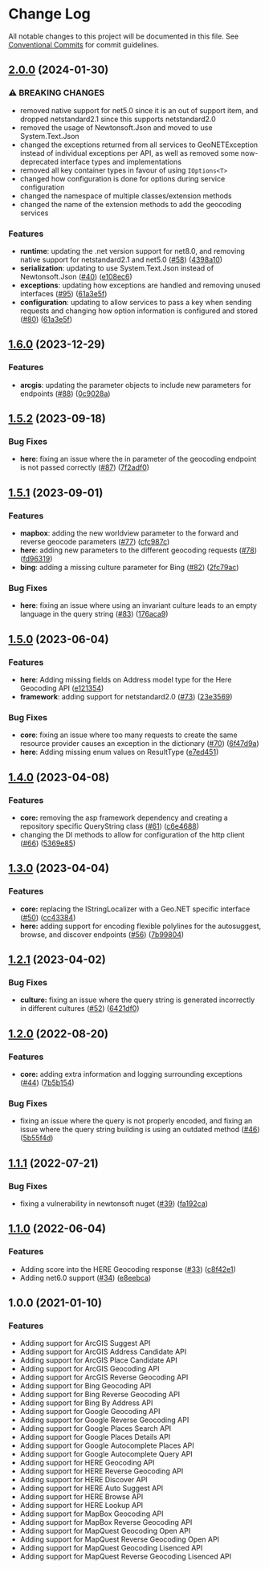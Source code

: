 # Change Log

All notable changes to this project will be documented in this file. See  [Conventional Commits](https://conventionalcommits.org/)  for commit guidelines.

## [2.0.0](https://github.com/JustinCanton/Geo.NET/compare/1.6.0...2.0.0) (2024-01-30)
### ⚠ BREAKING CHANGES
- removed native support for net5.0 since it is an out of support item, and dropped netstandard2.1 since this supports netstandard2.0
- removed the usage of Newtonsoft.Json and moved to use System.Text.Json
- changed the exceptions returned from all services to GeoNETException instead of individual exceptions per API, as well as removed some now-deprecated interface types and implementations
- removed all key container types in favour of using `IOptions<T>`
- changed how configuration is done for options during service configuration
- changed the namespace of multiple classes/extension methods
- changed the name of the extension methods to add the geocoding services

### Features
- **runtime**: updating the .net version support for net8.0, and removing native support for netstandard2.1 and net5.0 ([#58](https://github.com/JustinCanton/Geo.NET/issues/58)) ([4398a10](https://github.com/JustinCanton/Geo.NET/commit/4398a10afb21d3e7e86fba0fa4052adb67ca1faa))
- **serialization**: updating to use System.Text.Json instead of Newtonsoft.Json ([#40](https://github.com/JustinCanton/Geo.NET/issues/40)) ([e108ec6](https://github.com/JustinCanton/Geo.NET/commit/e108ec65d895d8d7fa792845973f14cdcc7335ae))
- **exceptions**: updating how exceptions are handled and removing unused interfaces ([#95](https://github.com/JustinCanton/Geo.NET/issues/95)) ([61a3e5f](https://github.com/JustinCanton/Geo.NET/commit/61a3e5f1b8bb2bd74cd7b11e92c91bcaf1e691ac))
- **configuration**: updating to allow services to pass a key when sending requests and changing how option information is configured and stored ([#80](https://github.com/JustinCanton/Geo.NET/issues/80)) ([61a3e5f](https://github.com/JustinCanton/Geo.NET/commit/61a3e5f1b8bb2bd74cd7b11e92c91bcaf1e691ac))

## [1.6.0](https://github.com/JustinCanton/Geo.NET/compare/1.5.2...1.6.0) (2023-12-29)
### Features
- **arcgis**: updating the parameter objects to include new parameters for endpoints ([#88](https://github.com/JustinCanton/Geo.NET/issues/88)) ([0c9028a](https://github.com/JustinCanton/Geo.NET/commit/0c9028a76ecc4695f105062393203aae5a43eeff))

## [1.5.2](https://github.com/JustinCanton/Geo.NET/compare/1.5.1...1.5.2) (2023-09-18)
### Bug Fixes
- **here**:  fixing an issue where the in parameter of the geocoding endpoint is not passed correctly ([#87](https://github.com/JustinCanton/Geo.NET/issues/87)) ([7f2adf0](https://github.com/JustinCanton/Geo.NET/commit/7f2adf0383c85bb8d79cf6b321d125bef9a4c7f8))


## [1.5.1](https://github.com/JustinCanton/Geo.NET/compare/1.5.0...1.5.1) (2023-09-01)
### Features
- **mapbox**: adding the new worldview parameter to the forward and reverse geocode parameters ([#77](https://github.com/JustinCanton/Geo.NET/issues/77)) ([cfc987c](https://github.com/JustinCanton/Geo.NET/commit/cfc987cc1f7db2e5d0a7e3981f3a0c4325d2211b))
- **here**: adding new parameters to the different geocoding requests ([#78](https://github.com/JustinCanton/Geo.NET/issues/78)) ([fd96319](https://github.com/JustinCanton/Geo.NET/commit/fd9631956001379b67c2f93f7d1a462157b7007c))
- **bing**: adding a missing culture parameter for Bing ([#82](https://github.com/JustinCanton/Geo.NET/issues/82)) ([2fc79ac](https://github.com/JustinCanton/Geo.NET/commit/2fc79ac6c9b7fe7fd5350c942e048f4813bcb52c))

### Bug Fixes
- **here**: fixing an issue where using an invariant culture leads to an empty language in the query string ([#83](https://github.com/JustinCanton/Geo.NET/issues/83)) ([176aca9](https://github.com/JustinCanton/Geo.NET/commit/176aca900dafc47eafc3434cc7a50c414738002a))


## [1.5.0](https://github.com/JustinCanton/Geo.NET/compare/1.4.0...1.5.0) (2023-06-04)
### Features
- **here**: Adding missing fields on Address model type for the Here Geocoding API ([e121354](https://github.com/JustinCanton/Geo.NET/commit/e121354c204eabd6bd63cbd651cf9b635108f498))
- **framework**: adding support for netstandard2.0 ([#73](https://github.com/JustinCanton/Geo.NET/issues/73)) ([23e3569](https://github.com/JustinCanton/Geo.NET/commit/23e35698ecfad4ae22b02c851e5c7657d0356937))

### Bug Fixes
- **core**: fixing an issue where too many requests to create the same resource provider causes an exception in the dictionary ([#70](https://github.com/JustinCanton/Geo.NET/issues/70)) ([6f47d9a](https://github.com/JustinCanton/Geo.NET/commit/6f47d9a277ba8db6e5d9e33edd642d069e23b456))
- **here**: Adding missing enum values on ResultType ([e7ed451](https://github.com/JustinCanton/Geo.NET/commit/e7ed4516a8aff0e6cc1cc69f8555ca993b86901e))


## [1.4.0](https://github.com/JustinCanton/Geo.NET/compare/1.3.0...1.4.0) (2023-04-08)
### Features
- **core:** removing the asp framework dependency and creating a repository specific QueryString class ([#61](https://github.com/JustinCanton/Geo.NET/issues/61)) ([c6e4688](https://github.com/JustinCanton/Geo.NET/commit/c6e46888e8b6ec4fec96bf6b0a8c0fe77f91d140))
- changing the DI methods to allow for configuration of the http client ([#66](https://github.com/JustinCanton/Geo.NET/issues/66)) ([5369e85](https://github.com/JustinCanton/Geo.NET/commit/5369e85ae2c95aff66ba23bfd444655fdb8a40d8))


## [1.3.0](https://github.com/JustinCanton/Geo.NET/compare/1.2.1...1.3.0) (2023-04-04)
### Features
- **core:** replacing the IStringLocalizer with a Geo.NET specific interface ([#50](https://github.com/JustinCanton/Geo.NET/issues/50)) ([cc43384](https://github.com/JustinCanton/Geo.NET/commit/cc43384815df870cbfb59c64ad0e9fe1e89aabf5))
- **here:** adding support for encoding flexible polylines for the autosuggest, browse, and discover endpoints ([#56](https://github.com/JustinCanton/Geo.NET/issues/56)) ([7b99804](https://github.com/JustinCanton/Geo.NET/commit/98c7dd9df3a8da4258e3c4d7482d8a0d807783e2))


## [1.2.1](https://github.com/JustinCanton/Geo.NET/compare/1.2.0...1.2.1) (2023-04-02)
### Bug Fixes
- **culture:** fixing an issue where the query string is generated incorrectly in different cultures ([#52](https://github.com/JustinCanton/Geo.NET/issues/52)) ([6421df0](https://github.com/JustinCanton/Geo.NET/commit/6421df0c4f314421718b6994b2c96d197ba955b1))


## [1.2.0](https://github.com/JustinCanton/Geo.NET/compare/1.1.1...1.2.0) (2022-08-20)
### Features
-  **core:** adding extra information and logging surrounding exceptions ([#44](https://github.com/JustinCanton/Geo.NET/pull/44)) ([7b5b154](https://github.com/JustinCanton/Geo.NET/commit/7b5b15441181bda16b0a644e2b3ef8e7b06cc074))

### Bug Fixes
- fixing an issue where the query is not properly encoded, and fixing an issue where the query string building is using an outdated method ([#46](https://github.com/JustinCanton/Geo.NET/pull/46)) ([5b55f4d](https://github.com/JustinCanton/Geo.NET/commit/5b55f4d249a617e4667e92b5cb0b2c9b6b02ec6f))


## [1.1.1](https://github.com/JustinCanton/Geo.NET/compare/1.1.0...1.1.1) (2022-07-21)
### Bug Fixes
- fixing a vulnerability in newtonsoft nuget ([#39](https://github.com/JustinCanton/Geo.NET/pull/39)) ([fa192ca](https://github.com/JustinCanton/Geo.NET/commit/fa192cab2a965503aa5a50885010836461cb822b))


## [1.1.0](https://github.com/JustinCanton/Geo.NET/compare/1.0.0...1.1.0) (2022-06-04)
### Features
- Adding score into the HERE Geocoding response ([#33](https://github.com/JustinCanton/Geo.NET/pull/33)) ([c8f42e1](https://github.com/JustinCanton/Geo.NET/commit/c8f42e1f155da17dd3869f304c3b9e36a938da71))
- Adding net6.0 support ([#34](https://github.com/JustinCanton/Geo.NET/pull/34)) ([e8eebca](https://github.com/JustinCanton/Geo.NET/commit/e8eebca37d82e3659e7c5e6e2ea4f4777f45f4f7))


## 1.0.0 (2021-01-10)
### Features
- Adding support for ArcGIS Suggest API
- Adding support for ArcGIS Address Candidate API
- Adding support for ArcGIS Place Candidate API
- Adding support for ArcGIS Geocoding API
- Adding support for ArcGIS Reverse Geocoding API
- Adding support for Bing Geocoding API
- Adding support for Bing Reverse Geocoding API
- Adding support for Bing By Address API
- Adding support for Google Geocoding API
- Adding support for Google Reverse Geocoding API
- Adding support for Google Places Search API
- Adding support for Google Places Details API
- Adding support for Google Autocomplete Places API
- Adding support for Google Autocomplete Query API
- Adding support for HERE Geocoding API
- Adding support for HERE Reverse Geocoding API
- Adding support for HERE Discover API
- Adding support for HERE Auto Suggest API
- Adding support for HERE Browse API
- Adding support for HERE Lookup API
- Adding support for MapBox Geocoding API
- Adding support for MapBox Reverse Geocoding API
- Adding support for MapQuest Geocoding Open API
- Adding support for MapQuest Reverse Geocoding Open API
- Adding support for MapQuest Geocoding Lisenced API
- Adding support for MapQuest Reverse Geocoding Lisenced API
